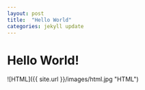 ```yaml
---
layout: post
title:  "Hello World"
categories: jekyll update
---
```


# Hello World!
![HTML]({{ site.url }}/images/html.jpg "HTML")